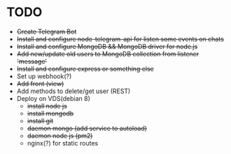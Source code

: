 # TODO


+ ~~Create Telegram Bot~~
+ ~~Install and configure node-telegram-api for listen some events on chats~~
+ ~~Install and configure MongoDB && MongoDB driver for node.js~~
+ ~~Add new/update old users to MongoDB collection from listener 'message'~~
+ ~~Install and configure express or something else~~
+ Set up webhook(?)
+ ~~Add front (view)~~
+ Add methods to delete/get user (REST)
+ Deploy on VDS(debian 8)
  + ~~install node js~~
  + ~~install mongodb~~
  + ~~install git~~
  + ~~daemon mongo (add service to autoload)~~
  + ~~daemon node js (pm2)~~
  + nginx(?) for static routes
